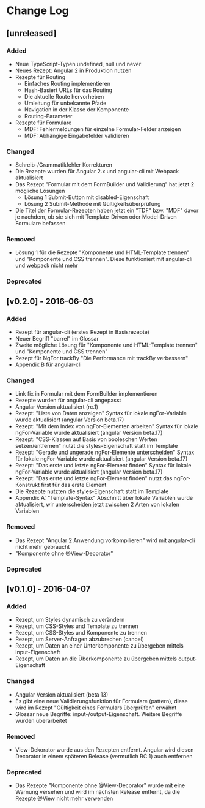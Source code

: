 # Change Log

## [unreleased]

### Added

* Neue TypeScript-Typen undefined, null und never
* Neues Rezept: Angular 2 in Produktion nutzen
* Rezepte für Routing
  * Einfaches Routing implementieren
  * Hash-Basiert URLs für das Routing
  * Die aktuelle Route hervorheben
  * Umleitung für unbekannte Pfade
  * Navigation in der Klasse der Komponente
  * Routing-Parameter
* Rezepte für Formulare
  * MDF: Fehlermeldungen für einzelne Formular-Felder anzeigen
  * MDF: Abhängige Eingabefelder validieren

### Changed

* Schreib-/Grammatikfehler Korrekturen
* Die Rezepte wurden für Angular 2.x und angular-cli mit Webpack aktualisiert
* Das Rezept "Formular mit dem FormBuilder und Validierung" hat jetzt 2 mögliche Lösungen
  * Lösung 1 Submit-Button mit disabled-Eigenschaft
  * Lösung 2 Submit-Methode mit Gültigkeitsüberprüfung
* Die Titel der Formular-Rezepten haben jetzt ein "TDF" bzw. "MDF" davor je nachdem, ob sie sich mit Template-Driven oder Model-Driven Formulare befassen

### Removed

* Lösung 1 für die Rezepte "Komponente und HTML-Template trennen" und "Komponente und CSS trennen". Diese funktioniert mit angular-cli und webpack nicht mehr

### Deprecated

## [v0.2.0] - 2016-06-03

### Added

* Rezept für angular-cli (erstes Rezept in Basisrezepte)
* Neuer Begriff "barrel" im Glossar
* Zweite mögliche Lösung für "Komponente und HTML-Template trennen" und "Komponente und CSS trennen"
* Rezept für NgFor trackBy "Die Performance mit trackBy verbessern"
* Appendix B für angular-cli

### Changed

* Link fix in Formular mit dem FormBuilder implementieren
* Rezepte wurden für angular-cli angepasst
* Angular Version aktualisiert (rc.1)
* Rezept: "Liste von Daten anzeigen" Syntax für lokale ngFor-Variable wurde aktualisiert (angular Version beta.17)
* Rezept: "Mit dem Index von ngFor-Elementen arbeiten" Syntax für lokale ngFor-Variable wurde aktualisiert (angular Version beta.17)
* Rezept: "CSS-Klassen auf Basis von booleschen Werten setzen/entfernen" nutzt die styles-Eigenschaft statt <style></style> im Template
* Rezept: "Gerade und ungerade ngFor-Elemente unterscheiden" Syntax für lokale ngFor-Variable wurde aktualisiert (angular Version beta.17)
* Rezept: "Das erste und letzte ngFor-Element finden" Syntax für lokale ngFor-Variable wurde aktualisiert (angular Version beta.17)
* Rezept: "Das erste und letzte ngFor-Element finden" nutzt das ngFor-Konstrukt first für das erste Element
* Die Rezepte nutzten die styles-Eigenschaft statt <style></style> im Template
* Appendix A: "Template-Syntax" Abschnitt über lokale Variablen wurde aktualisiert, wir unterscheiden jetzt zwischen 2 Arten von lokalen Variablen

### Removed

* Das Rezept "Angular 2 Anwendung vorkompilieren" wird mit angular-cli nicht mehr gebraucht
* "Komponente ohne @View-Decorator"

### Deprecated

## [v0.1.0] - 2016-04-07

### Added

* Rezept, um Styles dynamisch zu verändern
* Rezept, um CSS-Styles und Template zu trennen
* Rezept, um CSS-Styles und Komponente zu trennen
* Rezept, um Server-Anfragen abzubrechen (cancel)
* Rezept, um Daten an einer Unterkomponente zu übergeben mittels input-Eigenschaft
* Rezept, um Daten an die Überkomponente zu übergeben mittels output-Eigenschaft

### Changed

* Angular Version aktualisiert (beta 13)
* Es gibt eine neue Validierungsfunktion für Formulare (pattern), diese wird im Rezept "Gültigkeit eines Formulars überprüfen" erwähnt
* Glossar neue Begriffe: input-/output-Eigenschaft. Weitere Begriffe wurden überarbeitet

### Removed

* View-Dekorator wurde aus den Rezepten entfernt. Angular wird diesen Decorator in einem späteren Release (vermutlich RC 1) auch entfernen

### Deprecated

* Das Rezepte "Komponente ohne @View-Decorator" wurde mit eine Warnung versehen und wird im nächsten Release entfernt, da die Rezepte @View nicht mehr verwenden

